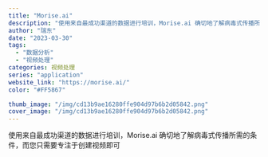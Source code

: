 ```yaml
---
title: "Morise.ai"
description: "使用来自最成功渠道的数据进行培训，Morise.ai 确切地了解病毒式传播所需的条件，而您只需要专注于创建视频即可 "
author: "瑞东"
date: "2023-03-30"
tags:
  - "数据分析"
  - "视频处理"
categories: 视频处理
series: "application"
website_link: "https://morise.ai/"
color: "#FF5867"

thumb_image: "/img/cd13b9ae16280ffe904d97b6b2d05842.png"
cover_image: "/img/cd13b9ae16280ffe904d97b6b2d05842.png"
---
```


使用来自最成功渠道的数据进行培训，Morise.ai 确切地了解病毒式传播所需的条件，而您只需要专注于创建视频即可 